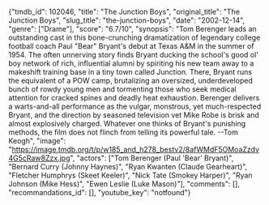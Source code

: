 {"tmdb_id": 102046, "title": "The Junction Boys", "original_title": "The Junction Boys", "slug_title": "the-junction-boys", "date": "2002-12-14", "genre": ["Drame"], "score": "6.7/10", "synopsis": "Tom Berenger leads an outstanding cast in this bone-crunching dramatization of legendary college football coach Paul \"Bear\" Bryant's debut at Texas A&M in the summer of 1954. The often unnerving story finds Bryant ducking the school's good ol' boy network of rich, influential alumni by spiriting his new team away to a makeshift training base in a tiny town called Junction. There, Bryant runs the equivalent of a POW camp, brutalizing an oversized, underdeveloped bunch of rowdy young men and tormenting those who seek medical attention for cracked spines and deadly heat exhaustion. Berenger delivers a warts-and-all performance as the vulgar, monstrous, yet much-respected Bryant, and the direction by seasoned television vet Mike Robe is brisk and almost explosively charged. Whatever one thinks of Bryant's punishing methods, the film does not flinch from telling its powerful tale. --Tom Keogh", "image": "https://image.tmdb.org/t/p/w185_and_h278_bestv2/8afWMdF5OMoaZzdv4G5cRaw8Zzx.jpg", "actors": ["Tom Berenger (Paul 'Bear' Bryant)", "Bernard Curry (Johnny Haynes)", "Ryan Kwanten (Claude Gearheart)", "Fletcher Humphrys (Skeet Keeler)", "Nick Tate (Smokey Harper)", "Ryan Johnson (Mike Hess)", "Ewen Leslie (Luke Mason)"], "comments": [], "recommandations_id": [], "youtube_key": "notfound"}